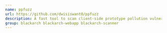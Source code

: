 ```yaml
---
name: ppfuzz
url: https://github.com/dwisiswant0/ppfuzz
description: A fast tool to scan client-side prototype pollution vulnerability written in Rust.
group: blackarch blackarch-webapp blackarch-scanner
---
```


